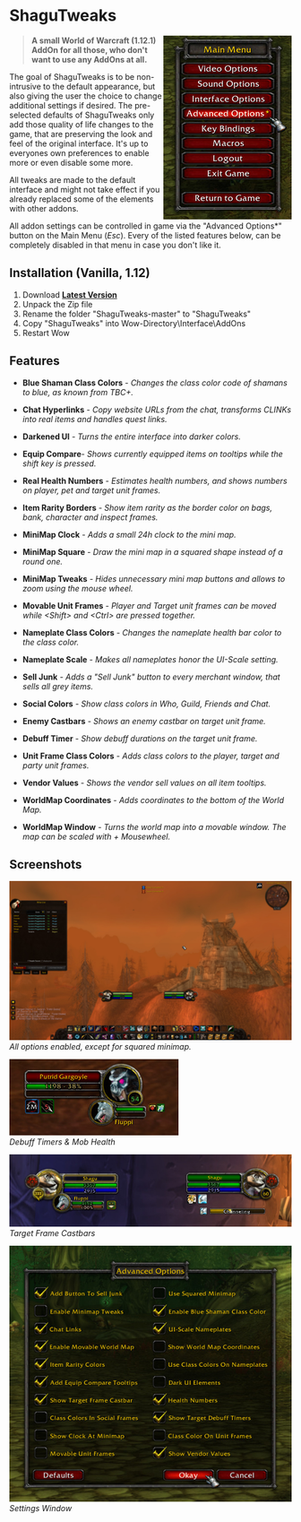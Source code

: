 # ShaguTweaks

<img src="img/menu.jpg" float="right" align="right">

> **A small World of Warcraft (1.12.1) AddOn for all those, who don't want to use any AddOns at all.**

The goal of ShaguTweaks is to be non-intrusive to the default appearance, but also giving the user the choice to change additional settings if desired. The pre-selected defaults of ShaguTweaks only add those quality of life changes to the game, that are preserving the look and feel of the original interface. It's up to everyones own preferences to enable more or even disable some more.

All tweaks are made to the default interface and might not take effect if you already replaced some of the elements with other addons.

All addon settings can be controlled in game via the "Advanced Options*" button on the Main Menu (*Esc*).
Every of the listed features below, can be completely disabled in that menu in case you don't like it.

## Installation (Vanilla, 1.12)
1. Download **[Latest Version](https://github.com/shagu/ShaguTweaks/archive/master.zip)**
2. Unpack the Zip file
3. Rename the folder "ShaguTweaks-master" to "ShaguTweaks"
4. Copy "ShaguTweaks" into Wow-Directory\Interface\AddOns
5. Restart Wow

## Features
- **Blue Shaman Class Colors** - *Changes the class color code of shamans to blue, as known from TBC+.*

- **Chat Hyperlinks** - *Copy website URLs from the chat, transforms CLINKs into real items and handles quest links.*

- **Darkened UI** - *Turns the entire interface into darker colors.*

- **Equip Compare**- *Shows currently equipped items on tooltips while the shift key is pressed.*

- **Real Health Numbers** - *Estimates health numbers, and shows numbers on player, pet and target unit frames.*

- **Item Rarity Borders** - *Show item rarity as the border color on bags, bank, character and inspect frames.*

- **MiniMap Clock** - *Adds a small 24h clock to the mini map.*

- **MiniMap Square** - *Draw the mini map in a squared shape instead of a round one.*

- **MiniMap Tweaks** - *Hides unnecessary mini map buttons and allows to zoom using the mouse wheel.*

- **Movable Unit Frames** - *Player and Target unit frames can be moved while \<Shift> and \<Ctrl> are pressed together.*

- **Nameplate Class Colors** - *Changes the nameplate health bar color to the class color.*

- **Nameplate Scale** - *Makes all nameplates honor the UI-Scale setting.*

- **Sell Junk** - *Adds a "Sell Junk" button to every merchant window, that sells all grey items.*

- **Social Colors** - *Show class colors in Who, Guild, Friends and Chat.*

- **Enemy Castbars** - *Shows an enemy castbar on target unit frame.*

- **Debuff Timer** - *Show debuff durations on the target unit frame.*

- **Unit Frame Class Colors** - *Adds class colors to the player, target and party unit frames.*

- **Vendor Values** - *Shows the vendor sell values on all item tooltips.*

- **WorldMap Coordinates** - *Adds coordinates to the bottom of the World Map.*

- **WorldMap Window** - *Turns the world map into a movable window. The map can be scaled with <Ctrl> + Mousewheel.*

## Screenshots
![preview](img/dark.jpg)  
*All options enabled, except for squared minimap.*

![preview](img/debufftimers.jpg)  
*Debuff Timers & Mob Health*

![preview](img/castbars.jpg)  
*Target Frame Castbars*

![preview](img/settings.jpg)  
*Settings Window*
